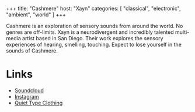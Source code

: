 +++
title: "Cashmere"
host: "Xayn"
categories: [
    "classical",
    "electronic",
    "ambient",
    "world"
]
+++

Cashmere is an exploration of sensory sounds from around the world. No genres are off-limits. Xayn is a neurodivergent and incredibly talented multi-media artist based in San Diego. Their work explores the sensory experiences of hearing, smelling, touching. Expect to lose yourself in the sounds of Cashmere.

# Links

- [Soundcloud](https://soundcloud.com/xayn)
- [Instagram](https://instagram.com/xayn.naz)
- [Quiet Type Clothing](https://www.quiettype.co/)

